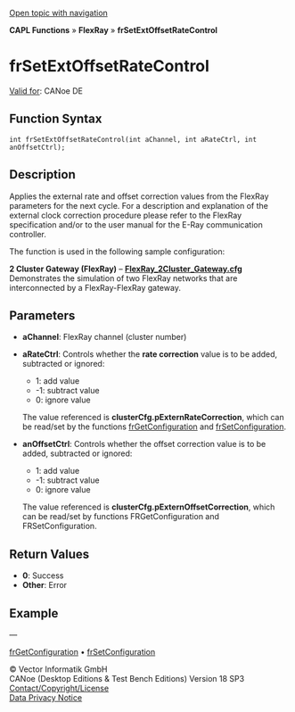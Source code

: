 [Open topic with navigation](../../../../../CANoeDEFamily.htm#Topics/CAPLFunctions/FlexRay/Functions/CAPLfunctionFRSetExtOffsetRateControl.md)

**CAPL Functions** » **FlexRay** » **frSetExtOffsetRateControl**

# frSetExtOffsetRateControl

[Valid for](../../../Shared/FeatureAvailability.md): CANoe DE

## Function Syntax

```plaintext
int frSetExtOffsetRateControl(int aChannel, int aRateCtrl, int anOffsetCtrl);
```

## Description

Applies the external rate and offset correction values from the FlexRay parameters for the next cycle. For a description and explanation of the external clock correction procedure please refer to the FlexRay specification and/or to the user manual for the E-Ray communication controller.

The function is used in the following sample configuration:

**2 Cluster Gateway (FlexRay)** – **[FlexRay_2Cluster_Gateway.cfg](javascript:startCANoeLauncher('&quot;SAMPLES:\\FlexRay\\2Cluster_Gateway\\FlexRay_2Cluster_Gateway.cfg&quot;)')**  
Demonstrates the simulation of two FlexRay networks that are interconnected by a FlexRay-FlexRay gateway.

## Parameters

- **aChannel**: FlexRay channel (cluster number)
- **aRateCtrl**: Controls whether the **rate correction** value is to be added, subtracted or ignored:
  - 1: add value
  - -1: subtract value
  - 0: ignore value

  The value referenced is **clusterCfg.pExternRateCorrection**, which can be read/set by the functions [frGetConfiguration](CAPLfunctionFRGetConfiguration.md) and [frSetConfiguration](CAPLfunctionFRSetConfiguration.md).

- **anOffsetCtrl**: Controls whether the offset correction value is to be added, subtracted or ignored:
  - 1: add value
  - -1: subtract value
  - 0: ignore value

  The value referenced is **clusterCfg.pExternOffsetCorrection**, which can be read/set by functions FRGetConfiguration and FRSetConfiguration.

## Return Values

- **0**: Success
- **Other**: Error

## Example

—

[frGetConfiguration](CAPLfunctionFRGetConfiguration.md) • [frSetConfiguration](CAPLfunctionFRSetConfiguration.md)

© Vector Informatik GmbH  
CANoe (Desktop Editions & Test Bench Editions) Version 18 SP3  
[Contact/Copyright/License](../../../Shared/ContactCopyrightLicense.md)  
[Data Privacy Notice](https://www.vector.com/int/en/company/get-info/privacy-policy/)
